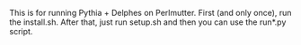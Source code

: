 This is for running Pythia + Delphes on Perlmutter.  First (and only once), run the install.sh.  After that, just run setup.sh and then you can use the run*.py script.
